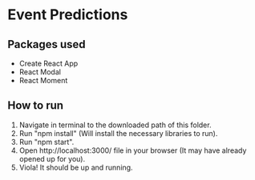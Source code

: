 # Event Predictions

## Packages used
- Create React App
- React Modal
- React Moment

## How to run
1. Navigate in terminal to the downloaded path of this folder.
2. Run "npm install" (Will install the necessary libraries to run).
3. Run "npm start".
4. Open http://localhost:3000/ file in your browser (It may have already opened up for you).
5. Viola! It should be up and running.



